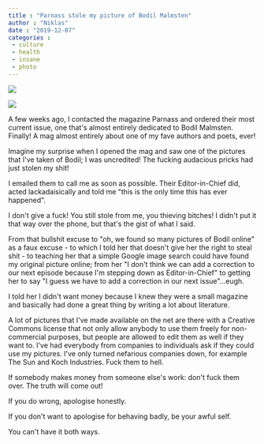 ```yaml
---
title : "Parnass stole my picture of Bodil Malmsten"
author : "Niklas"
date : "2019-12-07"
categories : 
 - culture
 - health
 - insane
 - photo
---
```


![](https://niklasblog.com/wp-content/Screenshot_20191207-120629.png)

![](https://niklasblog.com/wp-content/IMG_20191207_120530-3-scaled.jpg)

A few weeks ago, I contacted the magazine Parnass and ordered their most current issue, one that's almost entirely dedicated to Bodil Malmsten. Finally! A mag almost entirely about one of my fave authors and poets, ever!

Imagine my surprise when I opened the mag and saw one of the pictures that I've taken of Bodil; I was uncredited! The fucking audacious pricks had just stolen my shit!

I emailed them to call me as soon as possible. Their Editor-in-Chief did, acted lackadaisically and told me "this is the only time this has ever happened".

I don't give a fuck! You still stole from me, you thieving bitches! I didn't put it that way over the phone, but that's the gist of what I said.

From that bullshit excuse to "oh, we found so many pictures of Bodil online" as a faux excuse - to which I told her that doesn't give her the right to steal shit - to teaching her that a simple Google image search could have found my original picture online; from her "I don't think we can add a correction to our next episode because I'm stepping down as Editor-in-Chief" to getting her to say "I guess we have to add a correction in our next issue"...eugh.

I told her I didn't want money because I knew they were a small magazine and basically had done a great thing by writing a lot about literature.

A lot of pictures that I've made available on the net are there with a Creative Commons license that not only allow anybody to use them freely for non-commercial purposes, but people are allowed to edit them as well if they want to. I've had everybody from companies to individuals ask if they could use my pictures. I've only turned nefarious companies down, for example The Sun and Koch Industries. Fuck them to hell.

If somebody makes money from someone else's work: don't fuck them over. The truth will come out!

If you do wrong, apologise honestly.

If you don't want to apologise for behaving badly, be your awful self.

You can't have it both ways.
